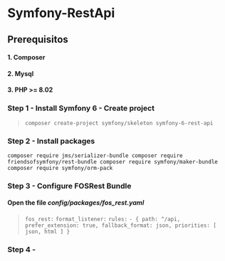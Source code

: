 # Symfony-RestApi

## Prerequisitos
#### 1. Composer
#### 2. Mysql
#### 3. PHP >= 8.02

### Step 1 - Install Symfony 6 - Create project
>`composer create-project symfony/skeleton symfony-6-rest-api`

### Step 2 - Install packages
 ``composer require jms/serializer-bundle
    composer require friendsofsymfony/rest-bundle
    composer require symfony/maker-bundle
    composer require symfony/orm-pack``

### Step 3 - Configure FOSRest Bundle
#### Open the file ***config/packages/fos_rest.yaml***
> `fos_rest:`
>   `format_listener:`
>       `rules:`
>           `- { path: ^/api, prefer_extension: true, fallback_format: json, priorities: [ json, html ] }`

### Step 4 - 